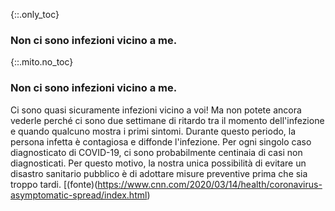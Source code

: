 {::.only_toc}
### Non ci sono infezioni vicino a me.

{::.mito.no_toc}
### Non ci sono infezioni vicino a me.

Ci sono quasi sicuramente infezioni vicino a voi! Ma non potete ancora vederle perché ci sono due settimane di ritardo tra il momento dell'infezione e quando qualcuno mostra i primi sintomi. Durante questo periodo, la persona infetta è contagiosa e diffonde l'infezione. Per ogni singolo caso diagnosticato di COVID-19, ci sono probabilmente centinaia di casi non diagnosticati. Per questo motivo, la nostra unica possibilità di evitare un disastro sanitario pubblico è di adottare misure preventive prima che sia troppo tardi. [(fonte)(https://www.cnn.com/2020/03/14/health/coronavirus-asymptomatic-spread/index.html)
